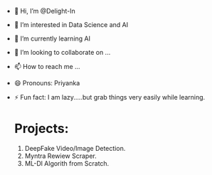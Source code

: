 - 👋 Hi, I’m @Delight-In
- 👀 I’m interested in Data Science and AI
- 🌱 I’m currently learning AI
- 💞️ I’m looking to collaborate on ...
- 📫 How to reach me ...
- 😄 Pronouns: Priyanka
- ⚡ Fun fact: I am lazy.....but grab things very easily while learning.


     # Projects:
     1) DeepFake Video/Image Detection.
     2) Myntra Rewiew Scraper.
     3) ML-Dl Algorith from Scratch.


